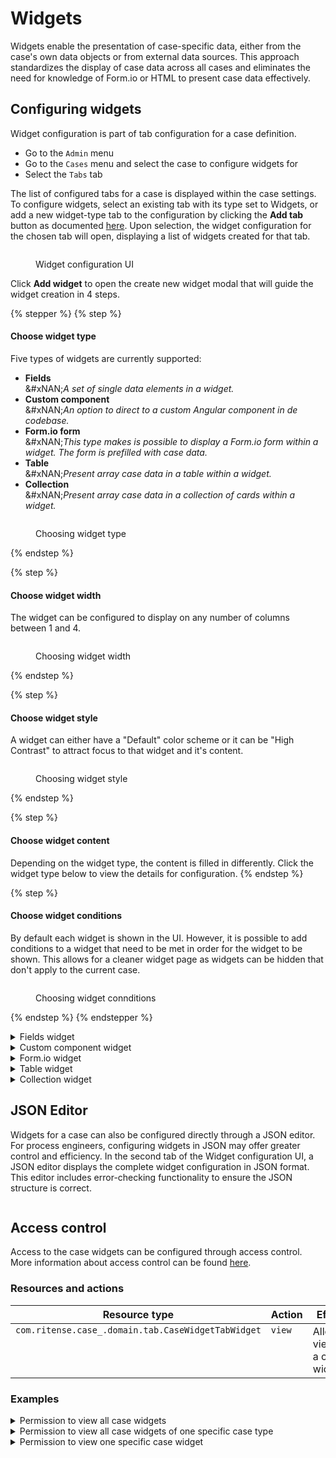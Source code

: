 # Widgets

Widgets enable the presentation of case-specific data, either from the case's own data objects or from external data sources. This approach standardizes the display of case data across all cases and eliminates the need for knowledge of Form.io or HTML to present case data effectively.

## Configuring widgets

Widget configuration is part of tab configuration for a case definition.

* Go to the `Admin` menu
* Go to the `Cases` menu and select the case to configure widgets for
* Select the `Tabs` tab

The list of configured tabs for a case is displayed within the case settings. To configure widgets, select an existing tab with its type set to Widgets, or add a new widget-type tab to the configuration by clicking the **Add tab** button as documented [here](./). Upon selection, the widget configuration for the chosen tab will open, displaying a list of widgets created for that tab.

<figure><img src="../../../../.gitbook/assets/image (11).png" alt=""><figcaption><p>Widget configuration UI</p></figcaption></figure>

Click **Add widget** to open the create new widget modal that will guide the widget creation in 4 steps.

{% stepper %}
{% step %}
#### Choose widget type

Five types of widgets are currently supported:

* **Fields**\
  &#xNAN;_&#x41; set of single data elements in a widget._
* **Custom component**\
  &#xNAN;_&#x41;n option to direct to a custom Angular component in de codebase._
* **Form.io form**\
  &#xNAN;_&#x54;his type makes is possible to display a Form.io form within a widget. The form is prefilled with case data._
* **Table**\
  &#xNAN;_&#x50;resent array case data in a table within a widget._
* **Collection**\
  &#xNAN;_&#x50;resent array case data in a collection of cards within a widget._

<figure><img src="../../../../.gitbook/assets/image (21).png" alt=""><figcaption><p>Choosing widget type</p></figcaption></figure>
{% endstep %}

{% step %}
#### Choose widget width

The widget can be configured to display on any number of columns between 1 and 4.

<figure><img src="../../../../.gitbook/assets/image (22).png" alt=""><figcaption><p>Choosing widget width</p></figcaption></figure>
{% endstep %}

{% step %}
#### Choose widget style

A widget can either have a "Default" color scheme or it can be "High Contrast" to attract focus to that widget and it's content.

<figure><img src="../../../../.gitbook/assets/image (23).png" alt=""><figcaption><p>Choosing widget style</p></figcaption></figure>
{% endstep %}

{% step %}
#### Choose widget content

Depending on the widget type, the content is filled in differently. Click the widget type below to view the details for configuration.
{% endstep %}

{% step %}
#### Choose widget conditions

By default each widget is shown in the UI. However, it is possible to add conditions to a widget that need to be met
in order for the widget to be shown. This allows for a cleaner widget page as widgets can be hidden that don't apply
to the current case.

<figure><img src="../../../../.gitbook/assets/configuring-widget-conditions.png" alt=""><figcaption><p>Choosing widget connditions</p></figcaption></figure>

{% endstep %}
{% endstepper %}

<details>

<summary>Fields widget</summary>

To create a fields widget the following configurations need to be done.

* **Widget title**\
  &#xNAN;_&#x54;he widget title is presented in the UI at the top-left corner of the widget and should describe the content for that widget._
* **Configure widget fields**\
  &#xNAN;_&#x45;ach field can be configured to display case data in a certain way._

For each field that is added to the widget the following configuration is required in order to display the data correctly in the UI.

* **Field title**\
  &#xNAN;_&#x54;his is presented as the label of the field_
* **Field value**\
  &#xNAN;_&#x41;dd the exact path to the data in the JSON document._
* **Display type**\
  &#xNAN;_&#x53;elect the way the data is presented in the UI. Please find the available display types below._

### Display types

The following display types are supported in the case widgets configuration.

<table><thead><tr><th width="171" valign="top">Display type</th><th valign="top">Presentation</th></tr></thead><tbody><tr><td valign="top"><strong>Text</strong></td><td valign="top">Value is presented in the UI as regular text.</td></tr><tr><td valign="top"><strong>Yes/No</strong></td><td valign="top">This converts a Boolean value to "Yes"/"No".</td></tr><tr><td valign="top"><strong>Date</strong></td><td valign="top">Accepts a UTC date string as input. A format can be specified for how you wish the date to be displayed (this is optional).</td></tr><tr><td valign="top"><strong>Number</strong></td><td valign="top">The number display type is based on the DecimalPipe* from Angular.<br>Optional formatting can be specified for how you wish the number to be displayed.<br><br></td></tr><tr><td valign="top"><strong>Percentage</strong></td><td valign="top">The percentage display type is based on the PercentPipe* from Angular.<br>Optional formatting can be specified for how you wish the percentage to be displayed.<br><br>By default any value is divided by 100, unless a format is specified. This has been done because of the values that the Angular PercentPipe* expects.</td></tr><tr><td valign="top"><strong>Currency</strong></td><td valign="top">The currency display type is based on the CurrencyPipe* from Angular. Optional formatting can be specified for how you wish the currency to be displayed.</td></tr><tr><td valign="top"><strong>Enum</strong></td><td valign="top">Enum (or enumerate) is meant to assign a value to a key as to display data more accurately. The key is stored in the JSON document, the value is configured in the enum, based on the key the corresponding value is displayed.</td></tr></tbody></table>

{% hint style="info" %}
Below descriptions are from the following Angular documentation pages:

* [https://v17.angular.io/api/common/DecimalPipe](https://v17.angular.io/api/common/DecimalPipe#digitsinfo)
* [https://v17.angular.io/api/common/PercentPipe](https://v17.angular.io/api/common/PercentPipe)
* [https://v17.angular.io/api/common/CurrencyPipe](https://v17.angular.io/api/common/CurrencyPipe)
{% endhint %}

#### \*Angular DecimalPipe

The value's decimal representation is specified by the `digitsInfo` parameter, written in the following format:

```
{minIntegerDigits}.{minFractionDigits}-{maxFractionDigits}
```

* `minIntegerDigits`: Minimum number of integer digits before the decimal point. Default is 1.
* `minFractionDigits`: Minimum number of digits after the decimal point. Default is 0.
* `maxFractionDigits`: Maximum number of digits after the decimal point. Default is 3.

If the formatted value is truncated it will be rounded using the "to-nearest" method:

```
{{3.6 | number: '1.0-0'}}
<!--will  '4'-->

{{-3.6 | number:'1.0-0'}}
<!--will  '-4'-->
```

#### \*Angular PercentPipe

Decimal representation options, specified by a string in the following format:\
`{minIntegerDigits}.{minFractionDigits}-{maxFractionDigits}`.

* `minIntegerDigits`: Minimum number of integer digits before the decimal point. Default is `1`.
* `minFractionDigits`: Minimum number of digits after the decimal point. Default is `0`.
* `maxFractionDigits`: Maximum number of digits after the decimal point. Default is `0`.

#### \*Angular CurrencyPipe

The format for the currency indicator. One of the following:

* `code`: Show the code (such as `USD`).
* `symbol`(default): Show the symbol (such as `$`).
* `symbol-narrow`: Use the narrow symbol for locales that have two symbols for their currency.\
  For example, the Canadian dollar CAD has the symbol `CA$` and the symbol-narrow `$`.\
  If the locale has no narrow symbol, uses the standard symbol for the locale.
* String: Use the given string value instead of a code or a symbol.\
  For example, an empty string will suppress the currency & symbol.
* Boolean (marked deprecated in v5): `true` for symbol and false for `code`.

### Widget columns

The fields widget is also able to display data on multiple columns. As such a column can be added or removed. However you cannot have more columns than the width of the widget (For example, if a widget has a width set to _Medium_ you cannot add more than 2 columns to it)

<figure><img src="../../../../.gitbook/assets/image (14).png" alt=""><figcaption></figcaption></figure>

</details>

<details>

<summary>Custom component widget</summary>

{% hint style="info" %}
**Knowledge requirements**

* Angular

Once a component is configured in Angular any user is able to configure the component in a widget. Adding the component itself is a developers task and programming skills are required. Documentation is available [on this page](../../for-developers/register-angular-component.md) to register a custom Angular component.
{% endhint %}

Adding a custom component widget to a page is easily done.

* **Widget title**\
  &#xNAN;_&#x54;he widget title is presented in the UI at the top-left corner of the widget and should describe the content for that widget._
* **Angular component**\
  &#xNAN;_&#x52;egistered Angular components in the front-end implementation of Valtimo will be listed in a dropdown menu. This component defines the widget content._

<figure><img src="../../../../.gitbook/assets/image (30).png" alt=""><figcaption></figcaption></figure>

</details>

<details>

<summary>Form.io widget</summary>

For the Form.io widget there's only two fields that need to be configured:

* **Widget title**\
  &#xNAN;_&#x54;he widget title is presented in the UI at the top-left corner of the widget and should describe the content for that widget._
*   **Form.io form**\
    &#xNAN;_&#x41; dropdown is available with all Form.io definitions that are available in the implementation_

    <figure><img src="../../../../.gitbook/assets/image (16).png" alt=""><figcaption></figcaption></figure>

{% hint style="danger" %}
**Color tokens:**

For the Form.io forms to be properly displayed in both normal and high contrast widgets, some custom CSS adjustments might be necessary. Form.io text should use the Carbon color tokens instead of regular hex values. For example:

```
color: var(--cds-text-primary)
```
{% endhint %}

</details>

<details>

<summary>Table widget</summary>

{% hint style="info" %}
**Knowledge requirements**

* Basic knowledge of JSON file structure.
{% endhint %}

A table widget can be used when arrays (lists) are stored in the case data structure and need to be presented as such in the case UI. The following fields need to be configured for a table widget.

* **Widget title**\
  &#xNAN;_&#x54;he widget title is presented in the UI at the top-left corner of the widget and should describe the content for that widget._
* **Rows per page**\
  &#xNAN;_&#x49;f the content exceeds the number of rows pagination will be added in the UI._
* **Path to table data**\
  &#xNAN;_&#x54;he exact path in the JSON document that contains the array with data._
* **Table columns**\
  &#xNAN;_&#x43;olumns need to be based on the available fields within the array data._

### Configuring table columns

For each column in the table the following configurations needs to be done.

* **Title**\
  &#xNAN;_&#x54;he title will be displayed as the label of the field in the widget._
* **Value**\
  &#xNAN;_&#x54;he value itself will not actually be configured, the path targeting the value in the JSON document is configured. The value is passed through by the widget._
* **Display type**\
  &#xNAN;_&#x53;elect the way the data is presented in the UI. Please find the available display types below._

{% hint style="info" %}
The available [display types](widgets.md#fields-widget) are the same as for the fields widget.&#x20;
{% endhint %}

{% hint style="info" %}
**Table widget configuration example**

Below example shows the configuration for a table that displays uploaded files by there name and creation date.

**The path in the JSON document for the array:**\
`doc:/uploadedFiles`

\
**The information from the array that is shown:**

Since the location of the array itself is known it is no longer need to define a full JSON path for the values of the table columns. Only define the data location within the array like so:\
`data/name`

`data/createdOn`

\
To gather the data the widget code will combine the "Path to table data" field with the value fields from the column configuration. This results in the following JSON paths where x is filled by iterating over the array data.

`doc:/uploadedFiles[x]/data/name`

`doc:/uploadedFiles[x]/data/createdOn`

\
This configuration is based on below JSON.\
The uploadedFiles object exists in the root of this JSON document.\
\
Below the JSON a screenprint of the configuration in the Widget configuration UI.
{% endhint %}

```json
"uploadedFiles": [ 
  {
    "data": { 
      "key": "Upload Test-22b44a2f-9790-4730-b2bf-d8f017711046.docx", 
      "name": "Upload Test.docx",
      "createdOn": "2024-10-30T07:15:33.121Z",
      "bucketName": "exampleFiles",
      "resourceId": "85a1b768-41b4-4f62-adbc-40dcbe0e7adf",
      "sizeInBytes": 12668 
    },
    "size": 12668,
    "type": "docx",
    "storage": "url",
    "customUpload": true,
    "originalName": "Upload Test.docx"
  } 
]
```

<figure><img src="../../../../.gitbook/assets/image (17).png" alt=""><figcaption><p>Uploaded files table widget configuration</p></figcaption></figure>

### Table widget options

Below option there is a toggle available named "_First column is the title of the row"_. Enabling this will display the first column with italics and no underline. See below screenshots for the difference in presentation in the result of above configuration. 6 files where uploaded for this example so 3 pages of each 2 files are shown in the widget.

<figure><img src="../../../../.gitbook/assets/image (35).png" alt=""><figcaption></figcaption></figure>

<figure><img src="../../../../.gitbook/assets/image (18).png" alt=""><figcaption><p>Uploaded files with first column set as title column</p></figcaption></figure>

</details>

<details>

<summary>Collection widget</summary>

{% hint style="info" %}
**Knowledge requirements**

* Basic knowledge of JSON file structure.
{% endhint %}

A collection widget can be used when arrays (lists) are stored in the case data structure and need to be presented as such in the case UI. The following fields need to be configured for a collection widget.

* **Widget title**\
  &#xNAN;_&#x54;he widget title is presented in the UI at the top-left corner of the widget and should describe the content for that widget._
* **Number of cards per page**\
  &#xNAN;_&#x49;f the content exceeds the number of rows pagination will be added in the UI._
* **Path to collection data**\
  &#xNAN;_&#x54;he exact path in the JSON document that contains the array with data._
* **Card title display type**\
  Same as each text field, the title of the card can also be set to a certain [display type](widgets.md#fields-widget).

### Configuring cards

For each card in the collection the following configurations needs to be done.

* **Card title**\
  &#xNAN;_&#x54;he title of each card can be set to a value from the array items._\
  &#xNAN;_&#x53;o the card title is not a label in this case, but a value from a array item._
* **Display type**\
  &#xNAN;_&#x53;elect the way the card title is presented in the UI. Please find the available display types below._

### Configuring card fields

A set of fields can be configured that will display the data for each card.\
The following configuration needs to be done to add a field to a card.

* **Title**\
  &#xNAN;_&#x57;ill be displayed as the fields label in the UI._
* **Value**\
  &#xNAN;_&#x54;he value itself will not actually be configured, the path targeting the value in the JSON document is configured. The value is passed through by the widget._
* **Display type**\
  &#xNAN;_&#x53;elect the way the data is presented in the UI. Please find the available display types below._
* **Field width**\
  &#xNAN;_&#x46;or each field the choice can be made to use the full width of the card or half._

{% hint style="info" %}
The available [display types](widgets.md#fields-widget) are the same as for the fields widget.&#x20;
{% endhint %}

{% hint style="info" %}
**Collection widget configuration example**

Below example shows the configuration for a collection that displays uploaded files.\
Each card in the collection will get it's title and the card fields from the array data.\
\
The card name will be set to the file name.\
The card fields will show following information:

* Created on
* Storage bucket
* Size (in bytes)\\

**The path in the JSON document for the array:**\
`doc:/uploadedFiles`

\
**The information from the array that is shown:**

Since the location of the array itself is known it is no longer need to define a full JSON path for the values of the card fields. Only define the data location within the array like so:\
\
**Card title:**\
`data/name`\
\
**Card fields:**

`data/createdOn`

`data/storageBucket`

`data/sizeInBytes`

\
To gather the data the widget code will combine the "Path to collection data" field with the value fields from the card configuration. This results in the following JSON paths where x is filled by iterating over the array data.

`doc:/uploadedFiles[x]/data/name`

`doc:/uploadedFiles[x]/data/createdOn`

`doc:/uploadedFiles[x]/data/storageBucket`

`doc:/uploadedFiles[x]/data/sizeInBytes`

\
This configuration is based on below JSON.\
The uploadedFiles object exists in the root of this JSON document.\
\
Below the JSON a screenprint of the configuration in the Widget configuration UI.
{% endhint %}

```json
"uploadedFiles": [ 
  {
    "data": { 
      "key": "Upload Test-22b44a2f-9790-4730-b2bf-d8f017711046.docx", 
      "name": "Upload Test.docx",
      "createdOn": "2024-10-30T07:15:33.121Z",
      "bucketName": "exampleBucket",
      "resourceId": "85a1b768-41b4-4f62-adbc-40dcbe0e7adf",
      "sizeInBytes": 12668 
    },
    "size": 12668,
    "type": "docx",
    "storage": "url",
    "customUpload": true,
    "originalName": "Upload Test.docx"
  } 
]
```

<figure><img src="../../../../.gitbook/assets/image (24).png" alt=""><figcaption><p>Uploaded files collection widget configuration</p></figcaption></figure>

### Presentation in the UI

See below screenshot for the presentation result of a collection. 6 files where uploaded for this example so 3 pages of each 2 cards are shown in the widget.\
\
![](<../../../../.gitbook/assets/image (27).png>)

</details>

## JSON Editor

Widgets for a case can also be configured directly through a JSON editor. For process engineers, configuring widgets in JSON may offer greater control and efficiency. In the second tab of the Widget configuration UI, a JSON editor displays the complete widget configuration in JSON format. This editor includes error-checking functionality to ensure the JSON structure is correct.

<figure><img src="../../../../.gitbook/assets/image (33).png" alt=""><figcaption></figcaption></figure>

## Access control

Access to the case widgets can be configured through access control. More information about access control can be found [here](https://docs.valtimo.nl/features/access-control).

### Resources and actions

<table><thead><tr><th width="329" valign="top">Resource type</th><th width="143" valign="top">Action</th><th valign="top">Effect</th></tr></thead><tbody><tr><td valign="top"><code>com.ritense.case_.domain.tab.CaseWidgetTabWidget</code></td><td valign="top"><code>view</code></td><td valign="top">Allows viewing a case widget</td></tr></tbody></table>

### Examples

<details>

<summary>Permission to view all case widgets</summary>

<pre class="language-json" data-overflow="wrap"><code class="lang-json">{
<strong>    "resourceType": "com.ritense.case_.domain.tab.CaseWidgetTabWidget",
</strong>    "action": "view",
    "conditions": []
}
</code></pre>

</details>

<details>

<summary>Permission to view all case widgets of one specific case type</summary>

{% code overflow="wrap" %}
```json
{
   "resourceType": "com.ritense.case_.domain.tab.CaseWidgetTabWidget",
   "action": "view",
   "conditions": [
      {
         "type": "field",
         "field": "id.caseWidgetTab.id.caseDefinitionName",
         "operator": "==",
         "value": "evenementenvergunning"
      }
   ]
}
```
{% endcode %}

</details>

<details>

<summary>Permission to view one specific case widget</summary>

{% code overflow="wrap" %}
```json
{
   "resourceType": "com.ritense.case_.domain.tab.CaseWidgetTabWidget",
   "action": "view",
   "conditions": [
      {
         "type": "field",
         "field": "key",
         "operator": "==",
         "value": "personal-data"
      }
   ]
}
```
{% endcode %}

</details>
